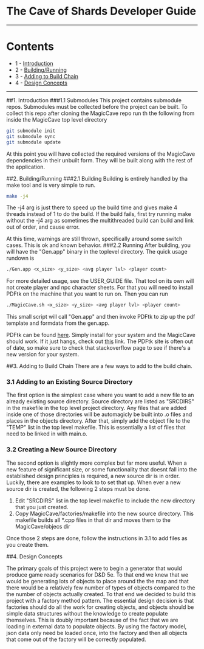 # The Cave of Shards Developer Guide

---

# Contents
- 1 - [Introduction](#1-introduction)
- 2 - [Building/Running](#2-building/running)
- 3 - [Adding to Build Chain](#3-adding-to-build-chain)
- 4 - [Design Concepts](#4-design-concepts)

---

##1. Introduction
###1.1 Submodules
This project contains submodule repos. Submodules must be collected before the project can be built. To collect this 
repo after cloning the MagicCave repo run th the following from inside the MagicCave top level directory

```bash
git submodule init  
git submodule sync 
git submodule update
```
At this point you will have collected the required versions of the MagicCave dependencies in their unbuilt form. 
They will be built along with the rest of the application.


##2. Building/Running
###2.1 Building
Building is entirely handled by tha make tool and is very simple to run.
```bash
make -j4
```
The -j4 arg is just there to speed up the build time and gives make 4 threads instead of 1 to do the build. If the build
fails, first try running make without the -j4 arg as sometimes the multithreaded build can build and link out of order,
and cause error. 

At this time, warnings are still thrown, specifically around some switch cases. This is ok and known behavior.
###2.2 Running 
After building, you will have the "Gen.app" binary in the toplevel directory. The quick usage rundown is 
```bash
./Gen.app <x_size> <y_size> <avg player lvl> <player count>
```
For more detailed usage, see the USER_GUIDE file.
That tool on its own will not create player and npc character sheets. For that you will need to install PDFtk on the machine
that you want to run on. Then you can run 
```bash
./MagicCave.sh <x_size> <y_size> <avg player lvl> <player count>
```
This small script will call "Gen.app" and then invoke PDFtk to zip up the pdf template and formdata from the gen.app.

PDFtk can be found [here](https://www.pdflabs.com/tools/pdftk-server/ "PDFtk Server page"). Simply install for your system
and the MagicCave should work. If it just hangs, check out [this](https://stackoverflow.com/questions/39750883/pdftk-hanging-on-macos-sierra "PDFtk Server Uptodate")
link. The PDFtk site is often out of date, so make sure to check that stackoverflow page to see if there's a new version for your system.

 
##3. Adding to Build Chain
There are a few ways to add to the build chain. 
### 3.1 Adding to an Existing Source Directory 
The first option is the simplest case where you want to add a new file 
to an already existing source directory. Source directory are listed as "SRCDIRS" in the makefile in the top level project 
directory. Any files that are added inside one of those directories will be automagicly be built into .o files and places
in the objects directory. After that, simply add the object file to the "TEMP" list in the top level makefile. This is essentially
a list of files that need to be linked in with main.o.  
### 3.2 Creating a New Source Directory
The second option is slightly more complex but far more useful. When a new feature of significant size, or some functionality that
doesnt fall into the established design principles is required, a new source dir is in order.
Luckily, there are examples to look to to set that up. When ever a new source dir is created, the following 2 steps must be done.
1. Edit "SRCDIRS" list in the top level makefile to include the new directory that you just created.
2. Copy MagicCave/factories/makefile into the new source directory. This makefile builds all *.cpp files in that dir and moves them to the MagicCave/objecs dir

Once those 2 steps are done, follow the instructions in 3.1 to add files as you create them.

##4. Design Concepts

The primary goals of this project were to begin a generator that would produce game ready scenarios for D&D 5e. To that end we 
knew that we would be generating lots of objects to place around the the map and that there would be a relatively few number of
types of objects compared to the the number of objects actually created. To that end we decided to build this project with a
factory method pattern. The essential design decision is that factories should do all the work for creating objects, and objects should be simple
data structures without the knowledge to create populate themselves. This is doubly important because of the fact that we are 
loading in external data to populate objects. By using the factory model, json data only need be loaded once, into the factory
and then all objects that come out of the factory will be correctly populated. 



